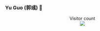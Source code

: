 ### Yu Guo (郭彧) 👋

</div>
<p align="center"> 
  Visitor count<br>
  <img src="https://profile-counter.glitch.me/gy65896/count.svg" />
</p>

